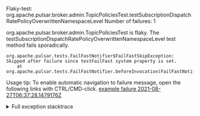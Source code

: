         
Flaky-test: org.apache.pulsar.broker.admin.TopicPoliciesTest.testSubscriptionDispatchRatePolicyOverwrittenNamespaceLevel
Number of failures: 1

org.apache.pulsar.broker.admin.TopicPoliciesTest is flaky. The testSubscriptionDispatchRatePolicyOverwrittenNamespaceLevel test method fails sporadically.

```
org.apache.pulsar.tests.FailFastNotifier$FailFastSkipException: Skipped after failure since testFailFast system property is set.
	at org.apache.pulsar.tests.FailFastNotifier.beforeInvocation(FailFastNotifier.java:88)

```

Usage tip: To enable automatic navigation to failure message, open the following links with CTRL/CMD-click.
[example failure 2021-08-27T06:37:28.1479176Z](https://github.com/apache/pulsar/runs/3440411059?check_suite_focus=true#step:9:1399)


<details>
<summary>Full exception stacktrace</summary>
<code><pre>
org.apache.pulsar.tests.FailFastNotifier$FailFastSkipException: Skipped after failure since testFailFast system property is set.
	at org.apache.pulsar.tests.FailFastNotifier.beforeInvocation(FailFastNotifier.java:88)

</pre></code>
</details>

